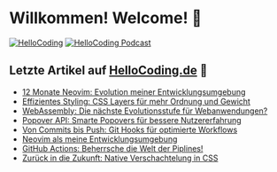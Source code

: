 # Willkommen! Welcome! 👋

[![HelloCoding](https://img.shields.io/endpoint?style=for-the-badge&url=https%3A%2F%2Fhellocoding.de%2Fapi%2Fbadge%2Ffelix-schuermeyer)](https://hellocoding.de/autor/felix-schuermeyer/)
[![HelloCoding Podcast](https://img.shields.io/endpoint?style=for-the-badge&url=https%3A%2F%2Fhellocoding.de%2Fapi%2Fbadge%2Ffelix-schuermeyer%2Fpodcast)](https://hellocoding.de/podcast/)

## Letzte Artikel auf [HelloCoding.de](https://hellocoding.de) 🧠

- [12 Monate Neovim: Evolution meiner Entwicklungsumgebung](https://hellocoding.de/blog/tools/development/neovim-als-entwicklungsumgebung-erfahrung)
- [Effizientes Styling: CSS Layers für mehr Ordnung und Gewicht](https://hellocoding.de/blog/coding-language/css/effizientes-styling-mit-cascade-layer)
- [WebAssembly: Die nächste Evolutionsstufe für Webanwendungen?](https://hellocoding.de/blog/coding-language/webassembly-im-browser)
- [Popover API: Smarte Popovers für bessere Nutzererfahrung](https://hellocoding.de/blog/coding-language/html/popover-api-attribute)
- [Von Commits bis Push: Git Hooks für optimierte Workflows](https://hellocoding.de/blog/tools/git/git-hooks-workflow)
- [Neovim als meine Entwicklungsumgebung](https://hellocoding.de/blog/tools/development/neovim-als-entwicklungsumgebung)
- [GitHub Actions: Beherrsche die Welt der Piplines!](https://hellocoding.de/blog/tools/git/github-actions-verwenden)
- [Zurück in die Zukunft: Native Verschachtelung in CSS](https://hellocoding.de/blog/coding-language/css/verschachtelung-in-css)

